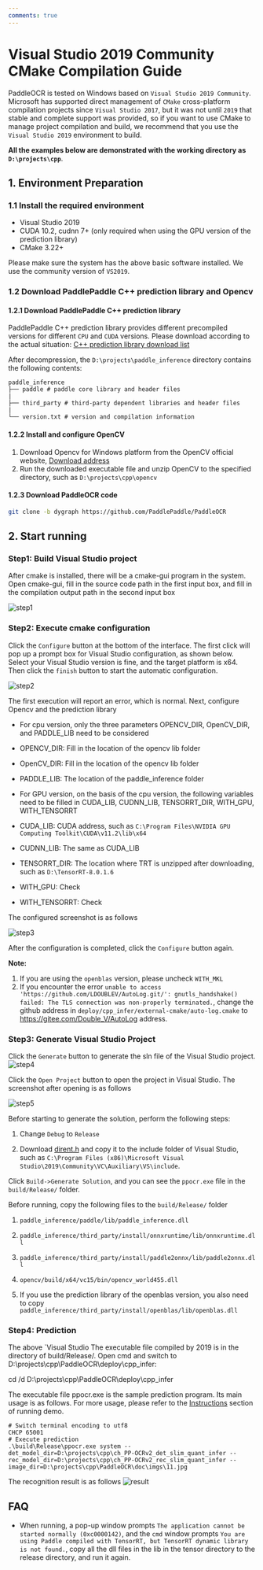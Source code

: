```yaml
---
comments: true
---
```


# Visual Studio 2019 Community CMake Compilation Guide

PaddleOCR is tested on Windows based on `Visual Studio 2019 Community`. Microsoft has supported direct management of `CMake` cross-platform compilation projects since `Visual Studio 2017`, but it was not until `2019` that stable and complete support was provided, so if you want to use CMake to manage project compilation and build, we recommend that you use the `Visual Studio 2019` environment to build.

**All the examples below are demonstrated with the working directory as `D:\projects\cpp`**.

## 1. Environment Preparation

### 1.1 Install the required environment

- Visual Studio 2019
- CUDA 10.2, cudnn 7+ (only required when using the GPU version of the prediction library)
- CMake 3.22+

Please make sure the system has the above basic software installed. We use the community version of `VS2019`.

### 1.2 Download PaddlePaddle C++ prediction library and Opencv

#### 1.2.1 Download PaddlePaddle C++ prediction library

PaddlePaddle C++ prediction library provides different precompiled versions for different `CPU` and `CUDA` versions. Please download according to the actual situation: [C++ prediction library download list](https://www.paddlepaddle.org.cn/inference/master/guides/install/download_lib.html#windows)

After decompression, the `D:\projects\paddle_inference` directory contains the following contents:

```
paddle_inference
├── paddle # paddle core library and header files
|
├── third_party # third-party dependent libraries and header files
|
└── version.txt # version and compilation information
```

#### 1.2.2 Install and configure OpenCV

1. Download Opencv for Windows platform from the OpenCV official website, [Download address](https://github.com/opencv/opencv/releases)
2. Run the downloaded executable file and unzip OpenCV to the specified directory, such as `D:\projects\cpp\opencv`

#### 1.2.3 Download PaddleOCR code

```bash
git clone -b dygraph https://github.com/PaddlePaddle/PaddleOCR
```

## 2. Start running

### Step1: Build Visual Studio project

After cmake is installed, there will be a cmake-gui program in the system. Open cmake-gui, fill in the source code path in the first input box, and fill in the compilation output path in the second input box

![step1](./images/cmake_step1.jpg)

### Step2: Execute cmake configuration

Click the `Configure` button at the bottom of the interface. The first click will pop up a prompt box for Visual Studio configuration, as shown below. Select your Visual Studio version is fine, and the target platform is x64. Then click the `finish` button to start the automatic configuration.

![step2](./images/cmake_step2.jpg)

The first execution will report an error, which is normal. Next, configure Opencv and the prediction library

- For cpu version, only the three parameters OPENCV_DIR, OpenCV_DIR, and PADDLE_LIB need to be considered

- OPENCV_DIR: Fill in the location of the opencv lib folder

- OpenCV_DIR: Fill in the location of the opencv lib folder

- PADDLE_LIB: The location of the paddle_inference folder

- For GPU version, on the basis of the cpu version, the following variables need to be filled in
CUDA_LIB, CUDNN_LIB, TENSORRT_DIR, WITH_GPU, WITH_TENSORRT

- CUDA_LIB: CUDA address, such as `C:\Program Files\NVIDIA GPU Computing Toolkit\CUDA\v11.2\lib\x64`

- CUDNN_LIB: The same as CUDA_LIB

- TENSORRT_DIR: The location where TRT is unzipped after downloading, such as `D:\TensorRT-8.0.1.6`
- WITH_GPU: Check
- WITH_TENSORRT: Check

The configured screenshot is as follows

![step3](./images/cmake_step3.jpg)

After the configuration is completed, click the `Configure` button again.

**Note:**

1. If you are using the `openblas` version, please uncheck `WITH_MKL`
2. If you encounter the error `unable to access 'https://github.com/LDOUBLEV/AutoLog.git/': gnutls_handshake() failed: The TLS connection was non-properly terminated.`, change the github address in `deploy/cpp_infer/external-cmake/auto-log.cmake` to <https://gitee.com/Double_V/AutoLog> address.

### Step3: Generate Visual Studio Project

Click the `Generate` button to generate the sln file of the Visual Studio project.
![step4](./images/cmake_step4.jpg)

Click the `Open Project` button to open the project in Visual Studio. The screenshot after opening is as follows

![step5](./images/vs_step1.jpg)

Before starting to generate the solution, perform the following steps:

1. Change `Debug` to `Release`

2. Download [dirent.h](https://paddleocr.bj.bcebos.com/deploy/cpp_infer/cpp_files/dirent.h) and copy it to the include folder of Visual Studio, such as `C:\Program Files (x86)\Microsoft Visual Studio\2019\Community\VC\Auxiliary\VS\include`.

Click `Build->Generate Solution`, and you can see the `ppocr.exe` file in the `build/Release/` folder.

Before running, copy the following files to the `build/Release/` folder

1. `paddle_inference/paddle/lib/paddle_inference.dll`

2. `paddle_inference/third_party/install/onnxruntime/lib/onnxruntime.dll`

3. `paddle_inference/third_party/install/paddle2onnx/lib/paddle2onnx.dll`

4. `opencv/build/x64/vc15/bin/opencv_world455.dll`

5. If you use the prediction library of the openblas version, you also need to copy `paddle_inference/third_party/install/openblas/lib/openblas.dll`

### Step4: Prediction

The above `Visual Studio The executable file compiled by 2019 is in the directory of build/Release/. Open cmd and switch to D:\projects\cpp\PaddleOCR\deploy\cpp_infer\:

cd /d D:\projects\cpp\PaddleOCR\deploy\cpp_infer

The executable file ppocr.exe is the sample prediction program. Its main usage is as follows. For more usage, please refer to the [Instructions](./cpp_infer.en.md) section of running demo.

```shell
# Switch terminal encoding to utf8
CHCP 65001
# Execute prediction
.\build\Release\ppocr.exe system --det_model_dir=D:\projects\cpp\ch_PP-OCRv2_det_slim_quant_infer --rec_model_dir=D:\projects\cpp\ch_PP-OCRv2_rec_slim_quant_infer --image_dir=D:\projects\cpp\PaddleOCR\doc\imgs\11.jpg
```

The recognition result is as follows
![result](./images/result.jpg)

## FAQ

- When running, a pop-up window prompts `The application cannot be started normally (0xc0000142)`, and the `cmd` window prompts `You are using Paddle compiled with TensorRT, but TensorRT dynamic library is not found.`, copy all the dll files in the lib in the tensor directory to the release directory, and run it again.
